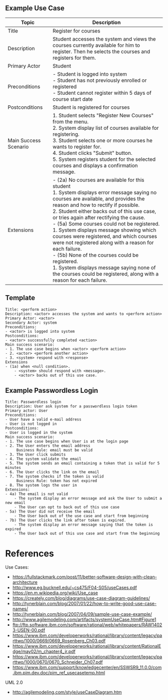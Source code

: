 ## Example Use Case

| Topic | Description |
| - | - |
| Title | Register for courses |
| Description | Student accesses the system and views the courses currently available for him to register. Then he selects the courses and registers for them. |
| Primary Actor | Student |
| Preconditions | - Student is logged into system <br/> - Student has not previously enrolled or registered <br/> - Student cannot register within 5 days of course start date |
| Postconditions | Student is registered for courses | 
| Main Success Scenario | 1. Student selects "Register New Courses" from the menu. <br/> 2. System display list of courses available for registering. <br/> 3. Student selects one or more courses he wants to register for. <br/> 4. Student clicks "Submit" button. <br/> 5. System registers student for the selected courses and displays a confirmation message. | 
| Extensions | - (2a) No courses are available for this student <br/> 1. System displays error message saying no courses are available, and provides the reason and how to rectify if possible. <br/> 2. Student either backs out of this use case, or tries again after rectifying the cause. <br/> - (5a) Some courses could not be registered. <br/> 1. System displays message showing which courses were registered, and which courses were not registered along with a reason for each failure. <br/> - (5b) None of the courses could be registered. <br/> 1. System displays message saying none of the courses could be registered, along with a reason for each failure. |


## Template
```
Title: <perform action>
Description: <actor> accesses the system and wants to <perform action>
Primary Actor: <actor>
Secondary Actor: system
Preconditions:
- <actor> is logged into system
Postconditions:
- <actor> successfully completed <action>
Main success scenario:
- 1. The use case begins when <actor> <perform action>
- 2. <actor> <perform another action>
- 3. <system> respond with <response>
Extensions
- (1a) when <null condition>. 
    - <system> should respond with <message>.
    - <actor> backs out of this use case.
```

## Example Passwordless Login
```
Title: Passwordless login
Description: User ask system for a passwordless login token
Primary actor: User
Preconditions:
- User have a valid e-mail address
- User is not logged in
Postconditions:
- User is logged in the system
Main success scenario:
- 1. The use case begins when User is at the login page
- 2. The User enters the email address
     Business Rule: email must be valid
- 3. The User click submits
- 4. The system validate the email
- 5. The system sends an email containing a token that is valid for 5 minutes
- 6. The User clicks the link on the email
- 7. The system checks if the token is valid
     Business Rule: token has not expired
- 8. The system logs the user in
Extensions:
- 4a) The email is not valid
    - The system display an error message and ask the User to submit a new email
    - The User can opt to back out of this use case
- 5a) The User did not receive the email
    - The User back out of the use case and start from beginning
- 7b) The User clicks the link after token is expired.
    - The system display an error message saying that the token is expired
    - The User back out of this use case and start from the beginning
```   
# References

Use Cases:
- https://fullstackmark.com/post/11/better-software-design-with-clean-architecture
- http://www.eg.bucknell.edu/~cs475/F04-S05/useCases.pdf
- https://en.m.wikipedia.org/wiki/Use_case
- https://creately.com/blog/diagrams/use-case-diagram-guidelines/
- http://tynerblain.com/blog/2007/01/22/how-to-write-good-use-case-names/
- http://tynerblain.com/blog/2007/04/09/sample-use-case-example/
- http://www.agilemodeling.com/artifacts/systemUseCase.htm#Figure1
- ftp://ftp.software.ibm.com/software/rational/web/whitepapers/RAW14023-USEN-00.pdf
- https://www.ibm.com/developerworks/rational/library/content/legacy/parttwo/1000/0669/0669_Rosenberg_Ch03.pdf
- https://www.ibm.com/developerworks/rational/library/content/RationalEdge/may02/m_chapter4_jr.pdf
- https://www.ibm.com/developerworks/rational/library/content/legacy/parttwo/1000/0670/0670_Schneider_Ch07.pdf
- https://www.ibm.com/support/knowledgecenter/en/SSWSR9_11.0.0/com.ibm.pim.dev.doc/pim_ref_usecasetemp.html

UML 2.0
- http://agilemodeling.com/style/useCaseDiagram.htm

